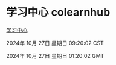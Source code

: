 # 学习中心 colearnhub
[学习中心](http://219.139.197.74:56308/colearnhub/)

2024年 10月 27日 星期日 09:20:02 CST

2024年 10月 27日 星期日 01:20:02 GMT
